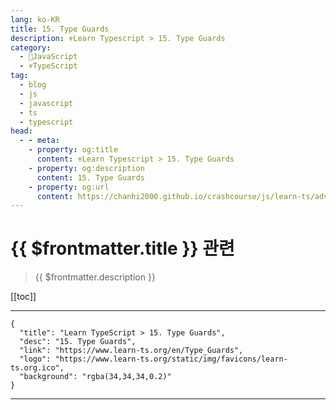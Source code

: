 ```yaml
---
lang: ko-KR
title: 15. Type Guards
description: ⚜Learn Typescript > 15. Type Guards
category: 
  - 🧶JavaScript
  - ⚜TypeScript
tag: 
  - blog
  - js
  - javascript
  - ts
  - typescript
head:
  - - meta:
    - property: og:title
      content: ⚜Learn Typescript > 15. Type Guards
    - property: og:description
      content: 15. Type Guards
    - property: og:url
      content: https://chanhi2000.github.io/crashcourse/js/learn-ts/advanced/15.html
---
```


# {{ $frontmatter.title }} 관련

> {{ $frontmatter.description }}

[[toc]]

---

```component VPCard
{
  "title": "Learn TypeScript > 15. Type Guards",
  "desc": "15. Type Guards",
  "link": "https://www.learn-ts.org/en/Type_Guards",
  "logo": "https://www.learn-ts.org/static/img/favicons/learn-ts.org.ico",
  "background": "rgba(34,34,34,0.2)"
}
```

---

<TagLinks />